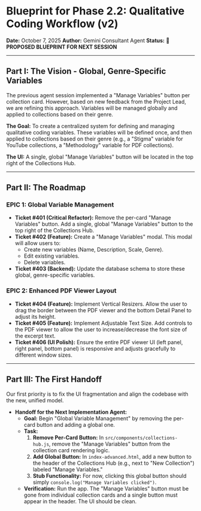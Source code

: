 # Blueprint for Phase 2.2: Qualitative Coding Workflow (v2)

**Date:** October 7, 2025
**Author:** Gemini Consultant Agent
**Status:** 🔵 **PROPOSED BLUEPRINT FOR NEXT SESSION**

---

## Part I: The Vision - Global, Genre-Specific Variables

The previous agent session implemented a "Manage Variables" button per collection card. However, based on new feedback from the Project Lead, we are refining this approach. Variables will be managed globally and applied to collections based on their genre.

**The Goal:** To create a centralized system for defining and managing qualitative coding variables. These variables will be defined once, and then applied to collections based on their genre (e.g., a "Stigma" variable for YouTube collections, a "Methodology" variable for PDF collections).

**The UI:** A single, global "Manage Variables" button will be located in the top right of the Collections Hub.

---

## Part II: The Roadmap

### EPIC 1: Global Variable Management

-   **Ticket #401 (Critical Refactor):** Remove the per-card "Manage Variables" button. Add a single, global "Manage Variables" button to the top right of the Collections Hub.
-   **Ticket #402 (Feature):** Create a "Manage Variables" modal. This modal will allow users to:
    -   Create new variables (Name, Description, Scale, Genre).
    -   Edit existing variables.
    -   Delete variables.
-   **Ticket #403 (Backend):** Update the database schema to store these global, genre-specific variables.

### EPIC 2: Enhanced PDF Viewer Layout

-   **Ticket #404 (Feature):** Implement Vertical Resizers. Allow the user to drag the border between the PDF viewer and the bottom Detail Panel to adjust its height.
-   **Ticket #405 (Feature):** Implement Adjustable Text Size. Add controls to the PDF viewer to allow the user to increase/decrease the font size of the excerpt text.
-   **Ticket #406 (UI Polish):** Ensure the entire PDF viewer UI (left panel, right panel, bottom panel) is responsive and adjusts gracefully to different window sizes.

---

## Part III: The First Handoff

Our first priority is to fix the UI fragmentation and align the codebase with the new, unified model.

-   **Handoff for the Next Implementation Agent:**
    -   **Goal:** Begin "Global Variable Management" by removing the per-card button and adding a global one.
    -   **Task:**
        1.  **Remove Per-Card Button:** In `src/components/collections-hub.js`, remove the "Manage Variables" button from the collection card rendering logic.
        2.  **Add Global Button:** In `index-advanced.html`, add a new button to the header of the Collections Hub (e.g., next to "New Collection") labeled "Manage Variables."
        3.  **Stub Functionality:** For now, clicking this global button should simply `console.log("Manage Variables clicked")`.
    -   **Verification:** Run the app. The "Manage Variables" button must be gone from individual collection cards and a single button must appear in the header. The UI should be clean.
